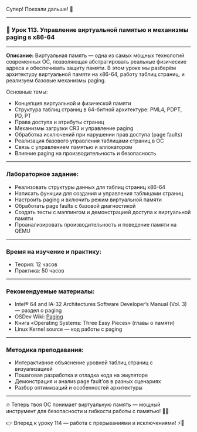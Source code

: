 Супер! Поехали дальше! 🚀

---

### 🔹 Урок 113. Управление виртуальной памятью и механизмы paging в x86-64

---

**Описание:**
Виртуальная память — одна из самых мощных технологий современных ОС, позволяющая абстрагировать реальные физические адреса и обеспечивать защиту памяти. В этом уроке мы разберём архитектуру виртуальной памяти на x86-64, работу таблиц страниц, и реализуем базовые механизмы paging.

Основные темы:

* Концепция виртуальной и физической памяти
* Структура таблиц страниц в 64-битной архитектуре: PML4, PDPT, PD, PT
* Права доступа и атрибуты страниц
* Механизмы загрузки CR3 и управление paging
* Обработка исключений при нарушении прав доступа (page faults)
* Реализация базового управления таблицами страниц в ОС
* Связь с управлением памятью и аллокатором
* Влияние paging на производительность и безопасность

---

### Лабораторное задание:

* Реализовать структуры данных для таблиц страниц x86-64
* Написать функции для создания и управления таблицами страниц
* Настроить paging и включить режим виртуальной памяти
* Обработать page faults с базовой диагностикой
* Создать тесты с маппингом и демонстрацией доступа к виртуальной памяти
* Проанализировать производительность и поведение памяти на QEMU

---

### Время на изучение и практику:

* Теория: 12 часов
* Практика: 50 часов

---

### Рекомендуемые материалы:

* Intel® 64 and IA-32 Architectures Software Developer’s Manual (Vol. 3) — раздел о paging
* OSDev Wiki: [Paging](https://wiki.osdev.org/Paging)
* Книга «Operating Systems: Three Easy Pieces» (главы о памяти)
* Linux Kernel source — код работы с paging

---

### Методика преподавания:

* Интерактивное объяснение уровней таблиц страниц с визуализацией
* Пошаговая разработка и отладка кода на эмуляторе
* Демонстрация и анализ page fault’ов в разных сценариях
* Разбор оптимизаций и особенностей архитектуры

---

🔥 Теперь твоя ОС понимает виртуальную память — мощный инструмент для безопасности и гибкости работы с памятью! 💪🧠

👉 Вперед к уроку 114 — работа с прерываниями и исключениями! ⚡️🎯
